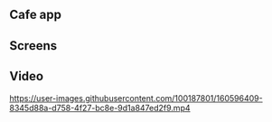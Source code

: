 ## Cafe app


## Screens



## Video


https://user-images.githubusercontent.com/100187801/160596409-8345d88a-d758-4f27-bc8e-9d1a847ed2f9.mp4

